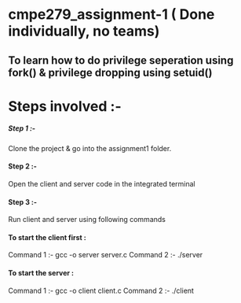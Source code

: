 # cmpe279_assignment-1 ( Done individually, no teams)
## To learn how to do privilege seperation using fork() & privilege dropping using setuid() 

# Steps involved :- 

##### Step 1 :- 

Clone the project & go into the assignment1 folder.

#### Step 2 :-

Open the client and server code in the integrated terminal 

#### Step 3 :- 

Run client and server using following commands 

#### To start the client first :

Command 1 :- gcc -o server server.c
Command 2 :-  ./server


#### To start the server :

Command 1 :- gcc -o client client.c
Command 2 :-  ./client
